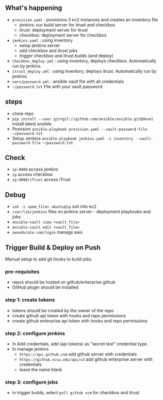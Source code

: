 ## What's happening
- `provision.yaml` : provisions 3 ec2 instances and creates an inventory file
    * jenkins: our build server for itrust and checkbox
    * itrust: deployment server for itrust
    * checkbox: deployment server for checkbox
- `jenkins.yaml` : using inventory
    + setup jenkins server
    + add checkbox and itrust jobs
    + trigger checkbox and itrust builds (and deploy)
- `checkbox_deploy.yml` : using inventory, deploys checkbox. Automatically run by jenkins.
- `itrust_deploy.yml` : using inventory, deploys itrust. Automatically run by jenkins.
- `vars/password.yml` : ansible vault file with all credentials
- `~/password.txt` File with your vault password

## steps
- clone repo
- `pip install --user git+git://github.com/ansible/ansible.git@devel` install latest ansible
- Provision `ansible-playbook provision.yaml --vault-password-file ~/password.txt`
- Setup Jenkins `ansible-playbook jenkins.yaml -i inventory --vault-password-file ~/password.txt`

## Check
- `ip:8080` access jenkins
- `ip` access checkbox
- `ip:9090/iTrust` access iTrust

## Debug
- `ssh -i <pem_file> ubuntu@ip` ssh into ec2
- `/var/lib/jenkins` files on jenkins server - deployment playbooks and jobs
- `ansible-vault view <vault_file>`
- `ansible-vault edit <vault_file>`
- `awseducate.com/login` manage aws

## Trigger Build & Deploy on Push
Manual setup to add git hooks to build jobs.

### pre-requisites
- repos should be hosted on github/enterprise github
- GitHub plugin should be installed

### step 1: create tokens
- tokens should be created by the owner of the repo
- create github api token with hooks and repo permissions
- create github enterprise api token with hooks and repo permissions

### step 2: configure jenkins
- In Add credentials, add (api tokens) as "secret text" credential type.
- In manage jenkins
    - `https://api.github.com` add github server with credentials
    - `https://github.ncsu.edu/api/v3` add github enterprise server with credentials
    - leave the name blank

### step 3: configure jobs
- in trigger builds, select `poll github scm` for checkbox and itrust

